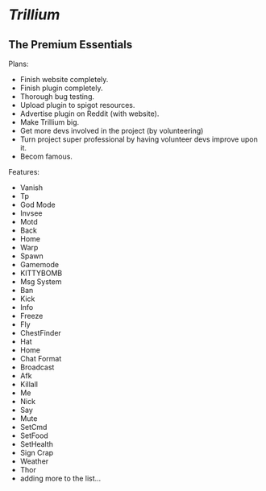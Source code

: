 # *Trillium*
The Premium Essentials
---
Plans:
* Finish website completely.
* Finish plugin completely.
* Thorough bug testing.
* Upload plugin to spigot resources.
* Advertise plugin on Reddit (with website).
* Make Trillium big.
* Get more devs involved in the project (by volunteering)
* Turn project super professional by having volunteer devs improve upon it.
* Becom famous.

Features:
* Vanish
* Tp
* God Mode
* Invsee
* Motd
* Back
* Home
* Warp
* Spawn
* Gamemode
* KITTYBOMB
* Msg System
* Ban
* Kick
* Info
* Freeze
* Fly
* ChestFinder
* Hat
* Home
* Chat Format
* Broadcast
* Afk
* Killall
* Me
* Nick
* Say
* Mute
* SetCmd
* SetFood
* SetHealth
* Sign Crap
* Weather
* Thor
* adding more to the list...
